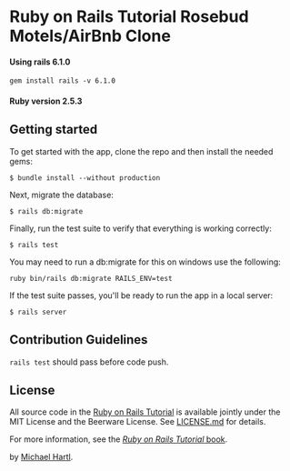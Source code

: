 # Ruby on Rails Tutorial Rosebud Motels/AirBnb Clone

#### Using rails 6.1.0
```
gem install rails -v 6.1.0
```

#### Ruby version 2.5.3

## Getting started

To get started with the app, clone the repo and then install the needed gems:

```
$ bundle install --without production
```

Next, migrate the database:

```
$ rails db:migrate
```

Finally, run the test suite to verify that everything is working correctly:

```
$ rails test
```
You may need to run a db:migrate for this on windows use the following:
```
ruby bin/rails db:migrate RAILS_ENV=test
```
If the test suite passes, you'll be ready to run the app in a local server:

```
$ rails server
```

## Contribution Guidelines
```rails test``` should pass before code push.


## License

All source code in the [Ruby on Rails Tutorial](https://www.railstutorial.org/)
is available jointly under the MIT License and the Beerware License. See
[LICENSE.md](LICENSE.md) for details.

For more information, see the
[*Ruby on Rails Tutorial* book](https://www.railstutorial.org/book).

by [Michael Hartl](https://www.michaelhartl.com/).
